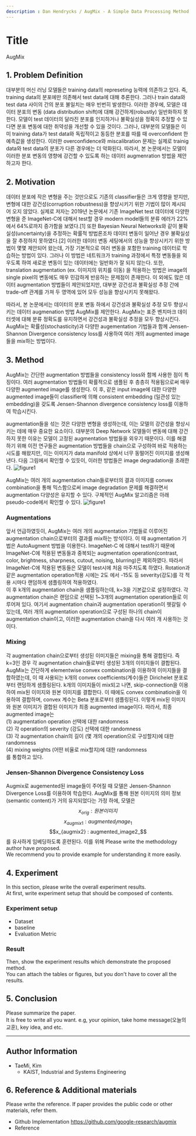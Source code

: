 ```yaml
---
description : Dan Hendrycks / AugMix - A Simple Data Processing Method to Improve Robustness and Uncertainty / ICLR-2020
---
```


# **Title** 

AugMix

## **1. Problem Definition**  

대부분의 머신 러닝 모델들은 training data의 represeting 능력에 의존하고 있다. 즉, training data의 분포에만 의존해서 test data에 대해 추론한다.
그러나 train data와 test data 사이의  간의 분포 불일치는 매우 빈번히 발생한다.
이러한 경우에, 모델은 데이터 분포의 변동 (data distribution shift)에 대해 강건하게(robustly) 일반화하지 못한다.
모델이 test 데이터의 달라진 분포를 인지하거나 불확실성을 정확히 추정할 수 있다면 분포 변동에 대한 취약성을 개선할 수 있을 것이다.
그러나, 대부분의 모델들은 이미 training data가 test data와 독립적이고 동등한 분포를 따를 때 overconfident 한 예측값을 생성한다.
이러한 overconfidence와 miscalibration 문제는 실제로 trainig data와 test data의 분포가 다른 경우에는 더 악화된다.
따라서, 본 논문에서는 모델이 이러한 분포 변동의 영향에 강건할 수 있도록 하는 데이터 augmenration 방법을 제안하고자 한다.

## **2. Motivation**  

데이터 분포에 작은 변형을 주는 것만으로도 기존의 classifier들은 크게 영향을 받지만, 변형에 대한 강건성(corruption robustness)을 향샹시키기 위한 기법이 
많이 제시되어 오지 않았다. 실제로 저자는 2019년 논문에서 기존 ImageNet test 데이터에 다양한 변형을 준 ImageNet-C에 대해서 test할 경우 modern model들의 분류 에러가 22%에서
64%로까지 증가함을 보였다.[1] 또한 Bayesian Neural Networks와 같이 불확실성(uncertainty)을 추정하는 확률적 방법론조차 데이터 변동이 일어난 경우 불확실성을 잘 추정하지 못하였다.[2]
이러한 데이터 변동 세팅에서의 성능을 향상시키기 위한 방법이 몇몇 제안되어 왔는데, 가장 기본적으로 여러 변동을 포함한 training 데이터로 학습하는 방법이 있다.
그러나 이 방법은 네트워크가 training 과정에서 특정 변동들을 외우도록 하여 새로운 변동이 있는 데이터에는 일반화가 잘 되지 않는다. 
또한, translation augmentation (ex. 이미지의 위치를 이동) 을 적용하는 방법은 image의 single pixel의 변동에도 매우 민감하게 반응하는 문제점이 존재한다.
이 외에도 많은 데이터 augmentation 방법들이 제안되었지만, 대부분 강건성과 불확실성 추정 간에 trade-off 관계를 가져 두 영역에 있어 모두 성능을 향상시키지 못해왔다.

따라서, 본 논문에서는 데이터의 분포 변동 하에서 강건성과 불확실성 추정 모두 향상시키는 데이터 augmenation 방법 AugMix를 제안한다.
AugMix는 표준 벤치마크 데이터셋에 대해 분류 정확도를 유지하면서 강건성과 불확실성 추정을 모두 향상시킨다.
AugMix는 확률성(stochasticity)과 다양한 augementation 기법들과 함께 Jensen-Shannon Divergence consistency loss를 사용하여 여러 개의 augmented image들을 mix하는 방법이다.


## **3. Method**  

AugMix는 간단한 augmentation 방법들을 consistency loss와 함께 사용한 점이 특징이다. 여러 augmentation 방법들이 확률적으로 샘플된 후 층층히 적용됨으로써 매우 다양한 augmented image를 생성한다. 이 후, 같은 input image에 대한 다양한 augmented image들이 classifier에 의해 consistent embedding (일관성 있는 embedding)을 갖도록 Jensen-Shannon divergence consistency loss를 이용하여 학습시킨다.

augmentation들을 섞는 것은 다양한 변형을 생성하는데, 이는 모델의 강건성을 향상시키는 데에 매우 중요한 요소이다. 대부분의 Deep Network 모델들이 변동에 대해 강건하지 못한 이유는 모델이 고정된 augmentation 방법들을 외우기 때문이다. 이를 해결하기 위해 이전 연구들은 augmentation 방법들을 chain으로 구성하여 바로 적용하는 시도를 해왔지만, 이는 이미지가 data manifold 상에서 너무 동떨어진 이미지를 생성해낸다. 다음 그림에서 확인할 수 있듯이, 이러한 방법들은 image degradation을 초래한다.
![figure1](https://github.com/TaeMiKim/awesome-reviews-kaist/blob/2022-Spring/.gitbook/2022-spring-assets/TaeMiKim\_1/figure1.PNG?raw=true)

AugMix는 여러 개의 augmentation chain들로부터의 결과 이미지를 convex combination을 통해 믹스함으로써 image degradation 문제를 해결하면서 augmentation 다양성은 유지할 수 있다. 구체적인 AugMix 알고리즘은 아래 pseudo-code에서 확인할 수 있다.
![figure1](https://github.com/TaeMiKim/awesome-reviews-kaist/blob/2022-Spring/.gitbook/2022-spring-assets/TaeMiKim\_1/figure1.PNG?raw=true)

### **Augmentations**  
앞서 언급하였듯이, AugMix는 여러 개의 augmentation 기법들로 이루어진 augmentation chain으로부터의 결과를 mix하는 방식이다. 이 때 augmentation 기법은 AutoAugment 방법을 이용한다. ImageNet-C 에 대해서 test하기 때문에 ImageNet-C에 적용된 변동들과 중복되는 augmentation operation(contrast, color, brightness, sharpness, cutout, noising, blurring)은 제외하였다. 따라서 ImageNet-C에 적용된 변동들은 모델이 test시에 처음 마주치도록 하였다. 
Rotation과 같은 augmentation operation적용 시에는 2도 에서 -15도 등 severity(강도)를 각 적용 시마다 랜덤하게 샘플링하여 적용하였다.   
이 후 k개의 augmentation chain을 샘플링하는데, k=3을 기본값으로 설정하였다. 각 augmentation chain은 랜덤으로 선택된 1~3개의 augmentation operation들로 이루어져 있다.
여기서 augmentation chain과 augmentation operation이 헷갈릴 수 있는데, 여러 개의 augmentation operation으로 구성된 하나의 chain이 augmentation chain이고, 이러한 augmentation chain을 다시 여러 개 사용하는 것이다.   

### **Mixing**  
각 augmentation chain으로부터 생성된 이미지들은 mixing을 통해 결합된다. 즉 k=3인 경우 각 augmentation chain들로부터 생성된 3개의 이미지들이 결합된다. AugMix는 간단하게 elementwise convex combination을 이용하여 이미지들을 결합하였는데, 이 때 사용되는 k개의 convex coefficients(계수)들은 Dirichelet 분포로부터 랜덤하게 샘플링된다. k개의 이미지들이 mix되고 나면, skip-connection을 이용하여 mix된 이미지와 원본 이미지를 결합한다. 이 때에도 convex combinatioin을 이용하여 결합하며, convex 계수는 Beta 분포로부터 샘플링된다. 이렇게 mix된 이미지와 원본 이미지가 결합된 이미지가 최종 augmented image이다. 
따라서, 최종 augmented image는  
(1) augmentation operation 선택에 대한 randomness  
(2) 각 operation의 severity (강도) 선택에 대한 randomness  
(3) 각 augmentation chain의 길이 (몇 개의 operation으로 구성할지)에 대한 randomness  
(4) mixing weights (어떤 비율로 mix할지)에 대한 randomness  
를 통합하고 있다.  

### **Jensen-Shannon Divergence Consistency Loss**
Augmix로 augemented된 image들이 주어질 때 모델은 Jensen-Shannon Divergence Loss를 이용하여 학습한다. AugMix를 통해 원본 이미지의 의미 정보(semantic content)가 거의 유지되었다는 가정 하에, 모델은 
$$x_{orig} : 원본 이미지$$
$$x_{augmix1} : augmented_image_1$$
$$x_{augmix2} : augmented_image2_$$
를 유사하게 임베딩하도록 훈련된다. 
이를 위해 
Please write the methodology author have proposed.  
We recommend you to provide example for understanding it more easily.  

## **4. Experiment**  

In this section, please write the overall experiment results.  
At first, write experiment setup that should be composed of contents.  

### **Experiment setup**  
* Dataset  
* baseline  
* Evaluation Metric  

### **Result**  
Then, show the experiment results which demonstrate the proposed method.  
You can attach the tables or figures, but you don't have to cover all the results.  
  



## **5. Conclusion**  

Please summarize the paper.  
It is free to write all you want. e.g, your opinion, take home message(오늘의 교훈), key idea, and etc.

---  
## **Author Information**  

* TaeMi, Kim
    * KAIST, Industrial and Systems Engineering

## **6. Reference & Additional materials**  

Please write the reference. If paper provides the public code or other materials, refer them.  

* Github Implementation
https://github.com/google-research/augmix  
* Reference  
